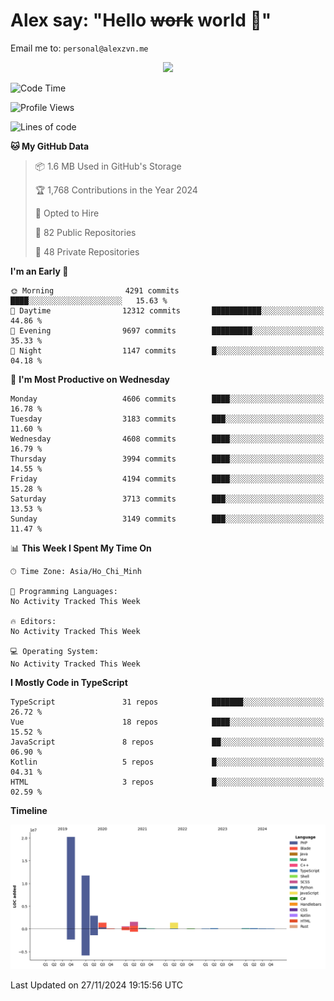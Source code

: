 # Alex say: "Hello ~~work~~ world 🐾"
Email me to: `personal@alexzvn.me`


<p align=center>
  <a href="https://skillicons.dev">
    <img src="https://skillicons.dev/icons?i=ts,js,php,nodejs,bun,vue,nuxt,react,svelte,tauri,laravel,rust,mongodb,docker,electron,redis,rabbitmq,tailwind,git,cloudflare,elysia,mysql,nginx,rollupjs,sentry,ubuntu,yarn,html,css,vite" />
  </a>
</p>

<!--START_SECTION:waka-->
![Code Time](http://img.shields.io/badge/Code%20Time-1%2C066%20hrs%2055%20mins-blue)

![Profile Views](http://img.shields.io/badge/Profile%20Views-0-blue)

![Lines of code](https://img.shields.io/badge/From%20Hello%20World%20I%27ve%20Written-40.7%20million%20lines%20of%20code-blue)

**🐱 My GitHub Data** 

> 📦 1.6 MB Used in GitHub's Storage 
 > 
> 🏆 1,768 Contributions in the Year 2024
 > 
> 💼 Opted to Hire
 > 
> 📜 82 Public Repositories 
 > 
> 🔑 48 Private Repositories 
 > 
**I'm an Early 🐤** 

```text
🌞 Morning                4291 commits        ████░░░░░░░░░░░░░░░░░░░░░   15.63 % 
🌆 Daytime                12312 commits       ███████████░░░░░░░░░░░░░░   44.86 % 
🌃 Evening                9697 commits        █████████░░░░░░░░░░░░░░░░   35.33 % 
🌙 Night                  1147 commits        █░░░░░░░░░░░░░░░░░░░░░░░░   04.18 % 
```
📅 **I'm Most Productive on Wednesday** 

```text
Monday                   4606 commits        ████░░░░░░░░░░░░░░░░░░░░░   16.78 % 
Tuesday                  3183 commits        ███░░░░░░░░░░░░░░░░░░░░░░   11.60 % 
Wednesday                4608 commits        ████░░░░░░░░░░░░░░░░░░░░░   16.79 % 
Thursday                 3994 commits        ████░░░░░░░░░░░░░░░░░░░░░   14.55 % 
Friday                   4194 commits        ████░░░░░░░░░░░░░░░░░░░░░   15.28 % 
Saturday                 3713 commits        ███░░░░░░░░░░░░░░░░░░░░░░   13.53 % 
Sunday                   3149 commits        ███░░░░░░░░░░░░░░░░░░░░░░   11.47 % 
```


📊 **This Week I Spent My Time On** 

```text
🕑︎ Time Zone: Asia/Ho_Chi_Minh

💬 Programming Languages: 
No Activity Tracked This Week

🔥 Editors: 
No Activity Tracked This Week

💻 Operating System: 
No Activity Tracked This Week
```

**I Mostly Code in TypeScript** 

```text
TypeScript               31 repos            ███████░░░░░░░░░░░░░░░░░░   26.72 % 
Vue                      18 repos            ████░░░░░░░░░░░░░░░░░░░░░   15.52 % 
JavaScript               8 repos             ██░░░░░░░░░░░░░░░░░░░░░░░   06.90 % 
Kotlin                   5 repos             █░░░░░░░░░░░░░░░░░░░░░░░░   04.31 % 
HTML                     3 repos             █░░░░░░░░░░░░░░░░░░░░░░░░   02.59 % 
```



**Timeline**

![Lines of Code chart](https://raw.githubusercontent.com/alexzvn/alexzvn/main/assets/bar_graph.png)


 Last Updated on 27/11/2024 19:15:56 UTC
<!--END_SECTION:waka-->
